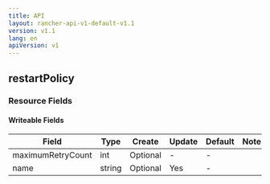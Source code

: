 ```yaml
---
title: API
layout: rancher-api-v1-default-v1.1
version: v1.1
lang: en
apiVersion: v1
---
```


## restartPolicy



### Resource Fields

#### Writeable Fields

Field | Type | Create | Update | Default | Notes
---|---|---|---|---|---
maximumRetryCount | int | Optional | - | - | 
name | string | Optional | Yes | - | 



<br>
